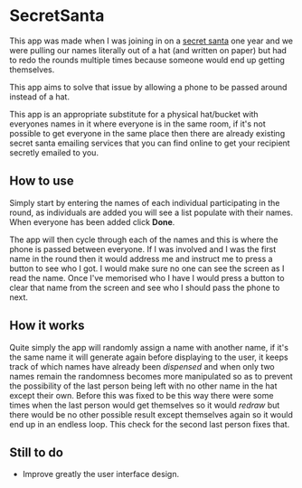 # SecretSanta

This app was made when I was joining in on a [secret santa](https://en.wikipedia.org/wiki/Secret_Santa) one year and we were pulling our names literally out of a hat (and written on paper) but had to redo the rounds multiple times because someone would end up getting themselves.

This app aims to solve that issue by allowing a phone to be passed around instead of a hat.

This app is an appropriate substitute for a physical hat/bucket with everyones names in it where everyone is in the same room, if it's not possible to get everyone in the same place then there are already existing secret santa emailing services that you can find online to get your recipient secretly emailed to you.

## How to use

Simply start by entering the names of each individual participating in the round, as individuals are added you will see a list populate with their names. When everyone has been added click **Done**.

The app will then cycle through each of the names and this is where the phone is passed between everyone. If I was involved and I was the first name in the round then it would address me and instruct me to press a button to see who I got. I would make sure no one can see the screen as I read the name. Once I've memorised who I have I would press a button to clear that name from the screen and see who I should pass the phone to next.

## How it works

Quite simply the app will randomly assign a name with another name, if it's the same name it will generate again before displaying to the user, it keeps track of which names have already been *dispensed* and when only two names remain the randomness becomes more manipulated so as to prevent the possibility of the last person being left with no other name in the hat except their own. Before this was fixed to be this way there were some times when the last person would get themselves so it would *redraw* but there would be no other possible result except themselves again so it would end up in an endless loop. This check for the second last person fixes that.

## Still to do

- Improve greatly the user interface design.



